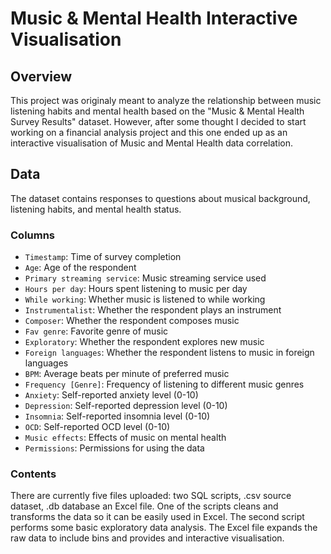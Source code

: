 # Music & Mental Health Interactive Visualisation

## Overview
This project was originaly meant to analyze the relationship between music listening habits and mental health based on the "Music & Mental Health Survey Results" dataset. However, after some thought I decided to start working on a financial analysis project and this one ended up as an interactive visualisation of Music and Mental Health data correlation.

## Data
The dataset contains responses to questions about musical background, listening habits, and mental health status.

### Columns
- `Timestamp`: Time of survey completion
- `Age`: Age of the respondent
- `Primary streaming service`: Music streaming service used
- `Hours per day`: Hours spent listening to music per day
- `While working`: Whether music is listened to while working
- `Instrumentalist`: Whether the respondent plays an instrument
- `Composer`: Whether the respondent composes music
- `Fav genre`: Favorite genre of music
- `Exploratory`: Whether the respondent explores new music
- `Foreign languages`: Whether the respondent listens to music in foreign languages
- `BPM`: Average beats per minute of preferred music
- `Frequency [Genre]`: Frequency of listening to different music genres
- `Anxiety`: Self-reported anxiety level (0-10)
- `Depression`: Self-reported depression level (0-10)
- `Insomnia`: Self-reported insomnia level (0-10)
- `OCD`: Self-reported OCD level (0-10)
- `Music effects`: Effects of music on mental health
- `Permissions`: Permissions for using the data

### Contents
There are currently five files uploaded: two SQL scripts, .csv source dataset, .db database an Excel file. One of the scripts cleans and transforms the data so it can be easily used in Excel. The second script performs some basic exploratory data analysis. The Excel file expands the raw data to include bins and provides and interactive visualisation.

